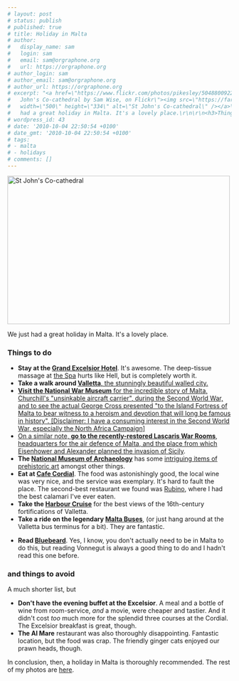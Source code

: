 ```yaml
---
# layout: post
# status: publish
# published: true
# title: Holiday in Malta
# author:
#   display_name: sam
#   login: sam
#   email: sam@orgraphone.org
#   url: https://orgraphone.org
# author_login: sam
# author_email: sam@orgraphone.org
# author_url: https://orgraphone.org
# excerpt: "<a href=\"https://www.flickr.com/photos/pikesley/5048800922/\" title=\"St
#   John's Co-cathedral by Sam Wise, on Flickr\"><img src=\"https://farm5.static.flickr.com/4105/5048800922_49ab512a16.jpg\"
#   width=\"500\" height=\"334\" alt=\"St John's Co-cathedral\" /></a>\r\n\r\nWe just
#   had a great holiday in Malta. It's a lovely place.\r\n\r\n<h3>Things to do</h3>\r\n<ul>\r\n<li>\r"
# wordpress_id: 43
# date: '2010-10-04 22:50:54 +0100'
# date_gmt: '2010-10-04 22:50:54 +0100'
# tags:
# - malta
# - holidays
# comments: []
---
```

<p><a href="https://www.flickr.com/photos/pikesley/5048800922/" title="St John's Co-cathedral by Sam Wise, on Flickr"><img src="https://farm5.static.flickr.com/4105/5048800922_49ab512a16.jpg" width="500" height="334" alt="St John's Co-cathedral" /></a></p>
<p>We just had a great holiday in Malta. It's a lovely place.</p>
<h3>Things to do</h3>
<ul>
<li>
<strong>Stay at the <a href="https://www.excelsior.com.mt/">Grand Excelsior Hotel</a></strong>. It's awesome. The deep-tissue massage at <a href="https://www.excelsior.com.mt/page.asp?n=wellness&m=6">the Spa</a> hurts like Hell, but is completely worth it.
</li>
<li>
<strong>Take a walk around <a href="https://www.cityofvalletta.org/cityofvalletta/home.aspx">Valletta</strong>, the stunningly beautiful walled city.
</li>
<li>
<strong>Visit the National War Museum</strong> for the incredible story of Malta, Churchill's "unsinkable aircraft carrier", during the Second World War, and to see the actual George Cross presented "to the Island Fortress of Malta to bear witness to a heroism and devotion that will long be famous in history". [Disclaimer: I have a consuming interest in the Second World War, especially the North Africa Campaign]
</li>
<li>
On a similar note, <strong>go to the recently-restored Lascaris War Rooms</strong>, headquarters for the air defence of Malta, and the place from which Eisenhower and Alexander <a href="https://www.flickr.com/photos/bomba08/5009529842/">planned the invasion of Sicily</a>.
</li>
<li>
<strong>The <a href="https://www.visitmalta.com/museum-of-archaeology">National Museum of Archaeology</a></strong> has some <a href="https://www.maltavoyager.com/moa/areas/sleepinglady.htm">intriguing items of prehistoric art</a> amongst other things.
</li>
<li>
<strong>Eat at <a href="https://www.tripadvisor.co.uk/Restaurant_Review-g190328-d1367499-Reviews-Cordial_restaurant-Valletta_Island_of_Malta.html">Cafe Cordial</a></strong>. The food was astonishingly good, the local wine was very nice, and the service was exemplary. It's hard to fault the place. The second-best restaurant we found was <a href="https://www.giuseppismalta.com/rub-home.htm">Rubino</a>, where I had the best calamari I've ever eaten.
</li>
<li>
<strong>Take the <a href="https://www.captainmorgan.com.mt/harbour_cruise.htm">Harbour Cruise</a></strong> for the best views of the 16th-century fortifications of Valletta.
</li>
<li>
<strong>Take a ride on the legendary <a href="https://www.flickr.com/photos/pikesley/sets/72157625096234044/">Malta Buses</a></strong>, (or just hang around at the Valletta bus terminus for a bit). They are fantastic.</p>
<li>
<strong>Read <a href="https://en.wikipedia.org/wiki/Bluebeard_%28novel%29">Bluebeard</a></strong>. Yes, I know, you don't actually need to be in Malta to do this, but reading Vonnegut is always a good thing to do and I hadn't read this one before.
</li>
</ul>
<h3>and things to avoid</h3>
<p>A much shorter list, but</p>
<ul>
<li>
<strong>Don't have the evening buffet at the Excelsior</strong>. A meal and a bottle of wine from room-service, <em>and</em> a movie, were cheaper and tastier. And it didn't cost <em>too</em> much more for the splendid three courses at the Cordial. The Excelsior breakfast is great, though.
</li>
<li>
<strong>The Al Mare</strong> restaurant was also thoroughly disappointing. Fantastic location, but the food was crap. The friendly ginger cats enjoyed our prawn heads, though.
</li>
</ul>
<p>In conclusion, then, a holiday in Malta is thoroughly recommended. The rest of my photos are <a href="https://www.flickr.com/photos/pikesley/sets/72157624963667011/">here</a>.</p>
